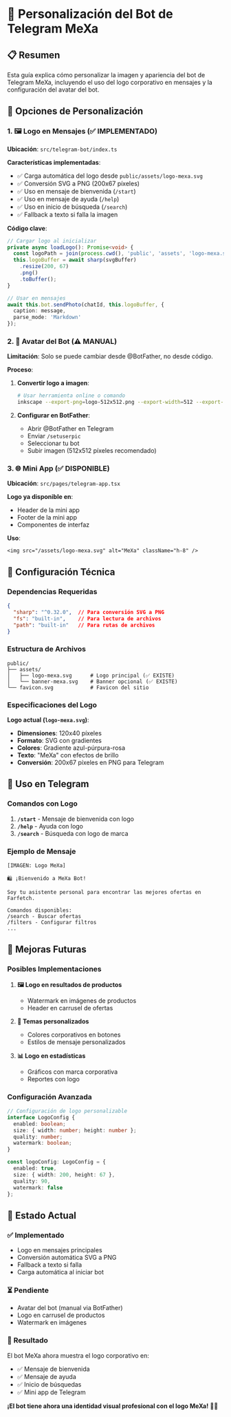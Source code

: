 # 🤖 Personalización del Bot de Telegram MeXa

## 📋 **Resumen**

Esta guía explica cómo personalizar la imagen y apariencia del bot de Telegram MeXa, incluyendo el uso del logo corporativo en mensajes y la configuración del avatar del bot.

## 🎨 **Opciones de Personalización**

### **1. 🖼️ Logo en Mensajes (✅ IMPLEMENTADO)**

**Ubicación**: `src/telegram-bot/index.ts`

**Características implementadas**:
- ✅ Carga automática del logo desde `public/assets/logo-mexa.svg`
- ✅ Conversión SVG a PNG (200x67 píxeles)
- ✅ Uso en mensaje de bienvenida (`/start`)
- ✅ Uso en mensaje de ayuda (`/help`)
- ✅ Uso en inicio de búsqueda (`/search`)
- ✅ Fallback a texto si falla la imagen

**Código clave**:
```typescript
// Cargar logo al inicializar
private async loadLogo(): Promise<void> {
  const logoPath = join(process.cwd(), 'public', 'assets', 'logo-mexa.svg');
  this.logoBuffer = await sharp(svgBuffer)
    .resize(200, 67)
    .png()
    .toBuffer();
}

// Usar en mensajes
await this.bot.sendPhoto(chatId, this.logoBuffer, {
  caption: message,
  parse_mode: 'Markdown'
});
```

### **2. 👤 Avatar del Bot (⚠️ MANUAL)**

**Limitación**: Solo se puede cambiar desde @BotFather, no desde código.

**Proceso**:
1. **Convertir logo a imagen**:
   ```bash
   # Usar herramienta online o comando
   inkscape --export-png=logo-512x512.png --export-width=512 --export-height=512 public/assets/logo-mexa.svg
   ```

2. **Configurar en BotFather**:
   - Abrir @BotFather en Telegram
   - Enviar `/setuserpic`
   - Seleccionar tu bot
   - Subir imagen (512x512 píxeles recomendado)

### **3. 🌐 Mini App (✅ DISPONIBLE)**

**Ubicación**: `src/pages/telegram-app.tsx`

**Logo ya disponible en**:
- Header de la mini app
- Footer de la mini app
- Componentes de interfaz

**Uso**:
```tsx
<img src="/assets/logo-mexa.svg" alt="MeXa" className="h-8" />
```

## 🔧 **Configuración Técnica**

### **Dependencias Requeridas**

```json
{
  "sharp": "^0.32.0",  // Para conversión SVG a PNG
  "fs": "built-in",    // Para lectura de archivos
  "path": "built-in"   // Para rutas de archivos
}
```

### **Estructura de Archivos**

```
public/
├── assets/
│   ├── logo-mexa.svg      # Logo principal (✅ EXISTE)
│   └── banner-mexa.svg    # Banner opcional (✅ EXISTE)
└── favicon.svg            # Favicon del sitio
```

### **Especificaciones del Logo**

**Logo actual (`logo-mexa.svg`)**:
- **Dimensiones**: 120x40 píxeles
- **Formato**: SVG con gradientes
- **Colores**: Gradiente azul-púrpura-rosa
- **Texto**: "MeXa" con efectos de brillo
- **Conversión**: 200x67 píxeles en PNG para Telegram

## 📱 **Uso en Telegram**

### **Comandos con Logo**

1. **`/start`** - Mensaje de bienvenida con logo
2. **`/help`** - Ayuda con logo
3. **`/search`** - Búsqueda con logo de marca

### **Ejemplo de Mensaje**

```
[IMAGEN: Logo MeXa]

🛍️ ¡Bienvenido a MeXa Bot!

Soy tu asistente personal para encontrar las mejores ofertas en Farfetch.

Comandos disponibles:
/search - Buscar ofertas
/filters - Configurar filtros
...
```

## 🎯 **Mejoras Futuras**

### **Posibles Implementaciones**

1. **🖼️ Logo en resultados de productos**
   - Watermark en imágenes de productos
   - Header en carrusel de ofertas

2. **🎨 Temas personalizados**
   - Colores corporativos en botones
   - Estilos de mensaje personalizados

3. **📊 Logo en estadísticas**
   - Gráficos con marca corporativa
   - Reportes con logo

### **Configuración Avanzada**

```typescript
// Configuración de logo personalizable
interface LogoConfig {
  enabled: boolean;
  size: { width: number; height: number };
  quality: number;
  watermark: boolean;
}

const logoConfig: LogoConfig = {
  enabled: true,
  size: { width: 200, height: 67 },
  quality: 90,
  watermark: false
};
```

## 🚀 **Estado Actual**

### ✅ **Implementado**
- Logo en mensajes principales
- Conversión automática SVG a PNG
- Fallback a texto si falla
- Carga automática al iniciar bot

### ⏳ **Pendiente**
- Avatar del bot (manual via BotFather)
- Logo en carrusel de productos
- Watermark en imágenes

### 🎉 **Resultado**

El bot MeXa ahora muestra el logo corporativo en:
- ✅ Mensaje de bienvenida
- ✅ Mensaje de ayuda  
- ✅ Inicio de búsquedas
- ✅ Mini app de Telegram

**¡El bot tiene ahora una identidad visual profesional con el logo MeXa!** 🎨✨
